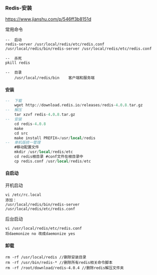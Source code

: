 ### Redis-安装

<https://www.jianshu.com/p/546ff3b8151d>

常用命令

```
--	启动
redis-server /usr/local/redis/etc/redis.conf
/usr/local/redis/bin/redis-server /usr/local/redis/etc/redis.conf 

--	杀死　
pkill redis 

--	目录
	/usr/local/redis/bin	客户端和服务端
```



#### 安装

```sql
--	下载
	wget http://download.redis.io/releases/redis-4.0.8.tar.gz
--	解压
	tar xzvf redis-4.0.8.tar.gz
--	安装
    cd redis-4.0.8
    make
    cd src
    make install PREFIX=/usr/local/redis
--  单机版统一管理
    #移动配置文件	
    mkdir /usr/local/redis/etc
    cd redis根目录 #conf文件在根目录中
    cp redis.conf /usr/local/redis/etc


```

#### 自启动

开机启动

```
vi /etc/rc.local 
添加：
/usr/local/redis/bin/redis-server 
/usr/local/redis/etc/redis.conf

```

后台启动

```
vi /usr/local/redis/etc/redis.conf 
将daemonize no 改成daemonize yes
```



#### 卸载

```
rm -rf /usr/local/redis //删除安装目录
rm -rf /usr/bin/redis-* //删除所有redis相关命令脚本
rm -rf /root/download/redis-4.0.4 //删除redis解压文件夹
```

